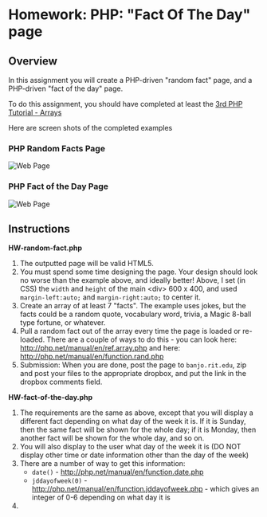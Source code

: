 # Homework: PHP: "Fact Of The Day" page

## Overview
In this assignment you will create a PHP-driven "random fact" page, and a PHP-driven "fact of the day" page.

To do this assignment, you should have completed at least the [3rd PHP Tutorial - Arrays](php-3.md)

Here are screen shots of the completed examples

### PHP Random Facts Page
![Web Page](_images/php-random-facts-done.jpg)

### PHP Fact of the Day Page
![Web Page](_images/php-fact-of-the-day-done.jpg)

## Instructions
**HW-random-fact.php**
1. The outputted page will be valid HTML5.
1. You must spend some time designing the page. Your design should look no worse than the example above, and ideally better! Above, I set (in CSS) the `width` and `height` of the main &lt;div> 600 x 400, and used `margin-left:auto;` and `margin-right:auto;` to center it.
1. Create an array of at least 7 "facts". The example uses jokes, but the facts could be a random quote, vocabulary word, trivia, a Magic 8-ball type fortune, or whatever.
1. Pull a random fact out of the array every time the page is loaded or re-loaded. There are a couple of ways to do this - you can look here: http://php.net/manual/en/ref.array.php and here: http://php.net/manual/en/function.rand.php
1. Submission: When you are done, post the page to `banjo.rit.edu`, zip and post your files to the appropriate dropbox, and put the link in the dropbox comments field.

**HW-fact-of-the-day.php**
1. The requirements are the same as above, except that you will display a different fact depending on what day of the week it is. If it is Sunday, then the same fact will be shown for the whole day; if it is Monday, then another fact will be shown for the whole day, and so on.
1. You will also display to the user what day of the week it is (DO NOT display other time or date information other than the day of the week)
1. There are a number of way to get this information:
    - `date()` - http://php.net/manual/en/function.date.php
    - `jddayofweek(0)` - http://php.net/manual/en/function.jddayofweek.php - which gives an integer of 0-6 depending on what day it is
1. 
